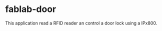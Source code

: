 fablab-door
===========

This application read a RFID reader an control a door lock using a IPx800.
